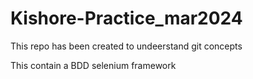 # Kishore-Practice_mar2024
This repo has been created to undeerstand git concepts

This contain a BDD selenium framework
